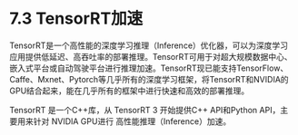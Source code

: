 # 7.3 TensorRT加速

TensorRT是一个高性能的深度学习推理（Inference）优化器，可以为深度学习应用提供低延迟、高吞吐率的部署推理。TensorRT可用于对超大规模数据中心、嵌入式平台或自动驾驶平台进行推理加速。TensorRT现已能支持TensorFlow、Caffe、Mxnet、Pytorch等几乎所有的深度学习框架，将TensorRT和NVIDIA的GPU结合起来，能在几乎所有的框架中进行快速和高效的部署推理。

TensorRT 是一个C++库，从 TensorRT 3 开始提供C++ API和Python API，主要用来针对 NVIDIA GPU进行 高性能推理（Inference）加速。
